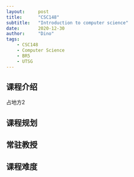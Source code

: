 ```yaml
---
layout:     post
title:      "CSC148"
subtitle:   "Introduction to computer science"
date:       2020-12-30
author:     "Dino"
tags:
    - CSC148
    - Computer Science
    - BR5
    - UTSG
---
```

## 课程介绍
占地方2
## 课程规划

## 常驻教授

## 课程难度
